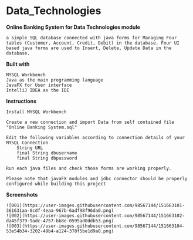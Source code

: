 # Data_Technologies

**Online Banking System for Data Technologies module**

    a simple SQL database connected with java forms for Managing Four tables (Customer, Account, Credit, Debit) in the database. Four UI based java forms are used to Insert, Delete, Update Data in the database.

**Built with**

    MYSQL Workbench
    Java as the main programming language
    JavaFX for User interface
    IntelliJ IDEA as the IDE


**Instructions**

    Install MYSQL Workbench

    Create a new connection and import Data from self contained file "Online Banking System.sql"

    Edit the following variables according to connection details of your MYSQL Connection 
        String URL
        final String dbusername
        final String dbpassword

    Run each java files and check those forms are working properly.

    Please note that javaFX modules and jdbc connector should be properly configured while building this project

**Screenshots**

    ![001](https://user-images.githubusercontent.com/98567144/151663101-361631aa-8cdf-4eaa-967b-6adf98f96da0.png)
    ![002](https://user-images.githubusercontent.com/98567144/151663102-da45f379-9adc-4757-bb8e-0595ad0ddb53.png)
    ![003](https://user-images.githubusercontent.com/98567144/151663104-53e54b34-3202-49b4-a124-378f5be1d9a0.png)
